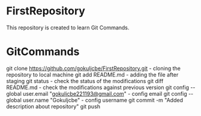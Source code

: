 # FirstRepository
This repository is created to learn Git Commands.

# GitCommands
git clone https://github.com/gokuljcbe/FirstRepository.git - cloning the repository to local machine
git add README.md - adding the file after staging
git status - check the status of the modifications
git diff README.md - check the modifications against previous version
git config --global user.email "gokuljcbe221193@gmail.com" - config email
git config --global user.name "Gokuljcbe" - config username
git commit -m "Added description about repository"
git push
